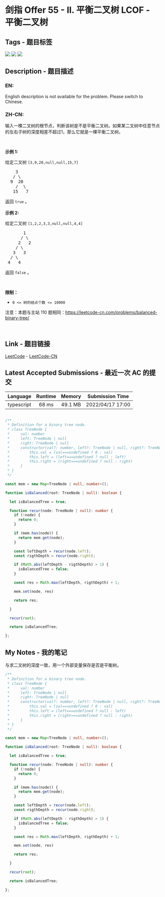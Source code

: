 
# 剑指 Offer 55 - II. 平衡二叉树 LCOF - 平衡二叉树

## Tags - 题目标签

 <img src="https://img.shields.io/badge/Tree-树-blue.svg">   <img src="https://img.shields.io/badge/Depth First Search-深度优先搜索-blue.svg">   <img src="https://img.shields.io/badge/Binary Tree-二叉树-blue.svg">  


## Description - 题目描述

### EN:
<p>English description is not available for the problem. Please switch to Chinese.</p>

### ZH-CN:
<p>输入一棵二叉树的根节点，判断该树是不是平衡二叉树。如果某二叉树中任意节点的左右子树的深度相差不超过1，那么它就是一棵平衡二叉树。</p>

<p> </p>

<p><strong>示例 1:</strong></p>

<p>给定二叉树 <code>[3,9,20,null,null,15,7]</code></p>

<pre>
    3
   / \
  9  20
    /  \
   15   7</pre>

<p>返回 <code>true</code> 。<br />
<br />
<strong>示例 2:</strong></p>

<p>给定二叉树 <code>[1,2,2,3,3,null,null,4,4]</code></p>

<pre>
       1
      / \
     2   2
    / \
   3   3
  / \
 4   4
</pre>

<p>返回 <code>false</code> 。</p>

<p> </p>

<p><strong>限制：</strong></p>

<ul>
	<li><code>0 <= 树的结点个数 <= 10000</code></li>
</ul>

<p>注意：本题与主站 110 题相同：<a href="https://leetcode-cn.com/problems/balanced-binary-tree/">https://leetcode-cn.com/problems/balanced-binary-tree/</a></p>

<p> </p>



## Link - 题目链接

[LeetCode](https://leetcode.com/problems/ping-heng-er-cha-shu-lcof/description/)  -  [LeetCode-CN](https://leetcode.cn/problems/ping-heng-er-cha-shu-lcof/description/)
## Latest Accepted Submissions - 最近一次 AC 的提交


| Language | Runtime | Memory | Submission Time |
|:---:|:---:|:---:|:---:|
| typescript  | 68 ms | 49.1 MB | 2022/04/17 17:00 |

```typescript

/**
 * Definition for a binary tree node.
 * class TreeNode {
 *     val: number
 *     left: TreeNode | null
 *     right: TreeNode | null
 *     constructor(val?: number, left?: TreeNode | null, right?: TreeNode | null) {
 *         this.val = (val===undefined ? 0 : val)
 *         this.left = (left===undefined ? null : left)
 *         this.right = (right===undefined ? null : right)
 *     }
 * }
 */

const mem = new Map<TreeNode | null, number>();

function isBalanced(root: TreeNode | null): boolean {

  let isBalancedTree = true;

  function recur(node: TreeNode | null): number {
    if (!node) {
      return 0;
    }

    if (mem.has(node)) {
      return mem.get(node);
    }

    const leftDepth = recur(node.left);
    const rigthDepth = recur(node.right);

    if (Math.abs(leftDepth - rigthDepth) > 1) {
      isBalancedTree = false;
    }

    const res = Math.max(leftDepth, rigthDepth) + 1;

    mem.set(node, res)

    return res;

  }

  recur(root);

  return isBalancedTree;

};

```
## My Notes - 我的笔记


与求二叉树的深度一致，用一个外部变量保存是否是平衡树。

```typescript
/**
 * Definition for a binary tree node.
 * class TreeNode {
 *     val: number
 *     left: TreeNode | null
 *     right: TreeNode | null
 *     constructor(val?: number, left?: TreeNode | null, right?: TreeNode | null) {
 *         this.val = (val===undefined ? 0 : val)
 *         this.left = (left===undefined ? null : left)
 *         this.right = (right===undefined ? null : right)
 *     }
 * }
 */

const mem = new Map<TreeNode | null, number>();

function isBalanced(root: TreeNode | null): boolean {

  let isBalancedTree = true;

  function recur(node: TreeNode | null): number {
    if (!node) {
      return 0;
    }

    if (mem.has(node)) {
      return mem.get(node);
    }

    const leftDepth = recur(node.left);
    const rigthDepth = recur(node.right);

    if (Math.abs(leftDepth - rigthDepth) > 1) {
      isBalancedTree = false;
    }

    const res = Math.max(leftDepth, rigthDepth) + 1;

    mem.set(node, res)

    return res;

  }

  recur(root);

  return isBalancedTree;

};
```


